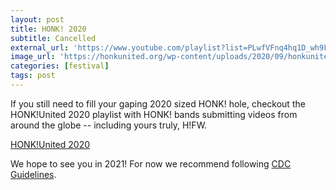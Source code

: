 ```yaml
---
layout: post
title: HONK! 2020
subtitle: Cancelled
external_url: 'https://www.youtube.com/playlist?list=PLwfVFnq4hq1D_wh9F2ljku87xqOR2UdLz'
image_url: 'https://honkunited.org/wp-content/uploads/2020/09/honkunited-300x262.png'
categories: [festival]
tags: post
---
```


<p class="mb-4">
If you still need to fill your gaping 2020 sized HONK! hole, checkout the HONK!United 2020 playlist with HONK! bands submitting videos from around the globe -- including yours truly, H!FW.
</p>

<a  class="mb-4" target="_blank" href="https://www.youtube.com/playlist?list=PLwfVFnq4hq1D_wh9F2ljku87xqOR2UdLz">HONK!United 2020</a>

<p class="mb-4">
We hope to see you in 2021!
For now we recommend following 
<a target="_blank" href="https://www.cdc.gov/coronavirus/2019-ncov/prevent-getting-sick/prevention.html">CDC Guidelines</a>.
</p>

